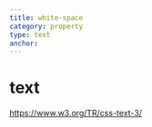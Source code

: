 ```yaml
---
title: white-space
category: property
type: text
anchor:
---
```


# text

<https://www.w3.org/TR/css-text-3/>
